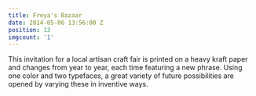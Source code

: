 ```yaml
---
title: Freya's Bazaar
date: 2014-05-06 13:56:00 Z
position: 13
imgcount: '1'
---
```


This invitation for a local artisan craft fair is printed on a heavy kraft paper and changes from year to year, each time featuring a new phrase. Using one color and two typefaces, a great variety of future possibilities are opened by varying these in inventive ways.
